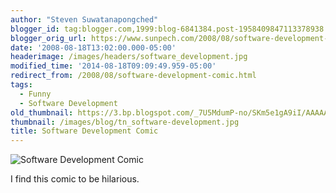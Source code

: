 ```yaml
---
author: "Steven Suwatanapongched"
blogger_id: tag:blogger.com,1999:blog-6841384.post-1958409847113378938
blogger_orig_url: https://www.sunpech.com/2008/08/software-development-comic.html
date: '2008-08-18T13:02:00.000-05:00'
headerimage: /images/headers/software_development.jpg
modified_time: '2014-08-18T09:09:49.959-05:00'
redirect_from: /2008/08/software-development-comic.html
tags:
  - Funny
  - Software Development
old_thumbnail: https://3.bp.blogspot.com/_7U5MdumP-no/SKm5e1gA9iI/AAAAAAAAAlg/crpgqO6Ooms/s800/software_development.jpg
thumbnail: /images/blog/tn_software-development.jpg
title: Software Development Comic
---
```



![Software Development Comic](/images/blog/software-development.jpg)

I find this comic to be hilarious.